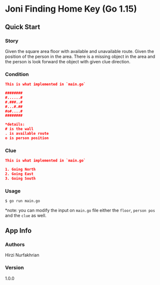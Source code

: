 # Joni Finding Home Key (Go 1.15)

## Quick Start

### Story

Given the square area floor with available and unavailable route. Given the position of the person in the area. There is a missing object in the area and the person is look forward the object with given clue direction.

### Condition

```json
This is what implemented in `main.go`

########
#......#
#.###..#
#...#.##
#o#....#
########

*details:
# is the wall
. is available route
o is person position
```

### Clue

```json
This is what implemented in `main.go`

1. Going North
2. Going East
3. Going South
```

### Usage

``` bash
$ go run main.go
```
*note: you can modify the input on `main.go` file either the `floor`, `person pos` and the `clue` as well.



## App Info

### Authors

Hirzi Nurfakhrian

### Version

1.0.0